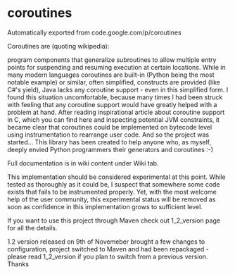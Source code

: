 # coroutines
Automatically exported from code.google.com/p/coroutines

Coroutines are (quoting wikipedia):

program components that generalize subroutines to allow multiple entry points for suspending and resuming execution at certain locations.
While in many modern languages coroutines are built-in (Python being the most notable example) or similar, often simplified, constructs are provided (like C#'s yield), Java lacks any coroutine support - even in this simplified form. I found this situation uncomfortable, because many times I had been struck with feeling that any coroutine support would have greatly helped with a problem at hand. After reading inspirational article about coroutine support in C, which you can find here and inspecting potential JVM constraints, it became clear that coroutines could be implemented on bytecode level using instrumentation to rearrange user code. And so the project was started... This library has been created to help anyone who, as myself, deeply envied Python programmers their generators and coroutines :-)

Full documentation is in wiki content under Wiki tab.

This implementation should be considered experimental at this point. While tested as thoroughly as it could be, I suspect that somewhere some code exists that fails to be instrumented properly. Yet, with the most welcome help of the user community, this experimental status will be removed as soon as confidence in this implementation grows to sufficient level.

If you want to use this project through Maven check out 1_2_version page for all the details.

1.2 version released on 9th of Novemeber brought a few changes to configuration, project switched to Maven and had been repackaged - please read 1_2_version if you plan to switch from a previous version. Thanks
